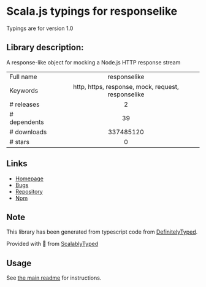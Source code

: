 
# Scala.js typings for responselike

Typings are for version 1.0

## Library description:
A response-like object for mocking a Node.js HTTP response stream

|                    |                 |
| ------------------ | :-------------: |
| Full name          | responselike |
| Keywords           | http, https, response, mock, request, responselike |
| # releases         | 2 |
| # dependents       | 39 |
| # downloads        | 337485120 |
| # stars            | 0 |

## Links
- [Homepage](https://github.com/lukechilds/responselike#readme)
- [Bugs](https://github.com/lukechilds/responselike/issues)
- [Repository](https://github.com/lukechilds/responselike)
- [Npm](https://www.npmjs.com/package/responselike)
    


## Note
This library has been generated from typescript code from [DefinitelyTyped](https://definitelytyped.org).

Provided with :purple_heart: from [ScalablyTyped](https://github.com/oyvindberg/ScalablyTyped)

## Usage
See [the main readme](../../readme.md) for instructions.


